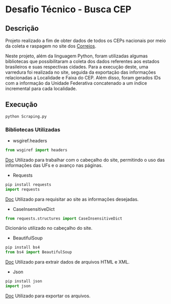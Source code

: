 # Desafio Técnico - Busca CEP


## Descrição
Projeto realizado a fim de obter dados de todos os CEPs nacionais por meio da coleta e raspagem no site dos [Correios](https://www2.correios.com.br/sistemas/buscacep/buscaFaixaCEP.cfm). 

Neste projeto, além da linguagem Python, foram utilizadas algumas bibliotecas que possibilitaram a coleta dos dados referentes aos estados brasileiros e suas respectivas cidades.
Para a execução deste, uma varredura foi realizada no site, seguida da exportação das informações relacionadas a Localidade e Faixa do CEP. Além disso, foram gerados IDs com a informação da Unidade Federativa concatenado a um índice incremental para cada localidade.

## Execução

```python
python Scraping.py
```

### Bibliotecas Utilizadas

- wsgiref.headers
```python
from wsgiref import headers
```
[Doc](https://docs.python.org/pt-br/3.8/library/wsgiref.html?highlight=headers#module-wsgiref.headers)
Utilizado para trabalhar com o cabeçalho do site, permitindo o uso das informações das UFs e o avanço nas páginas.

- Requests
```python
pip install requests
import requests
```
[Doc](https://requests.readthedocs.io/en/latest/)
Utilizado para requisitar ao site as informações desejadas.
- CaseInsensitiveDict
```python
from requests.structures import CaseInsensitiveDict
```
Dicionário utilizado no cabeçalho do site.

- BeautifulSoup
```python
pip install bs4
from bs4 import BeautifulSoup
```
[Doc](https://www.crummy.com/software/BeautifulSoup/bs4/doc/)
Utilizado para extrair dados de arquivos HTML e XML.
- Json
```python
pip install json
import json
```
[Doc](https://docs.python.org/3/library/json.html)
Utilizado para exportar os arquivos.
